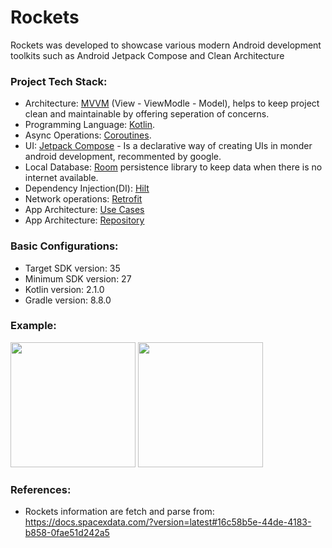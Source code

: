 # Rockets

Rockets was developed to showcase various modern Android development toolkits such as Android Jetpack Compose and Clean Architecture

### Project Tech Stack:
- Architecture: [MVVM](https://developer.android.com/topic/architecture) (View - ViewModle - Model), helps to keep project clean and maintainable by offering seperation of concerns.
- Programming Language: [Kotlin](https://kotlinlang.org/docs/android-overview.html).
- Async Operations: [Coroutines](https://developer.android.com/kotlin/coroutines).
- UI: [Jetpack Compose](https://developer.android.com/compose) - Is a declarative way of creating UIs in monder android development, recommented by google.
- Local Database: [Room](https://developer.android.com/training/data-storage/room) persistence library to keep data when there is no internet available.
- Dependency Injection(DI): [Hilt](https://developer.android.com/training/dependency-injection/hilt-android)
- Network operations: [Retrofit](https://square.github.io/retrofit/)
- App Architecture: [Use Cases](https://developer.android.com/topic/architecture/domain-layer#dependencies)
- App Architecture: [Repository](https://developer.android.com/topic/architecture/data-layer#architecture)

### Basic Configurations:
  * Target SDK version: 35
  * Minimum SDK version: 27
  * Kotlin version: 2.1.0
  * Gradle version: 8.8.0

### Example: 
<img src="https://github.com/r1n1os/Rockets/assets/32699540/4143d685-c7ec-4b1c-a280-2f23271ccc06" width="200">
<img src="https://github.com/r1n1os/Rockets/assets/32699540/4c52ab7b-039d-4002-af57-9ec7c423ac29" width="200">

### References:
 * Rockets information are fetch and parse from: https://docs.spacexdata.com/?version=latest#16c58b5e-44de-4183-b858-0fae51d242a5

